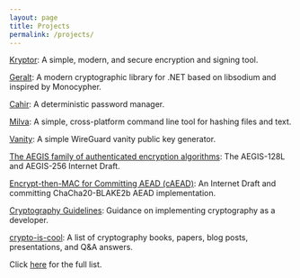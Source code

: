 ```yaml
---
layout: page
title: Projects
permalink: /projects/
---
```


[Kryptor](https://www.kryptor.co.uk/): A simple, modern, and secure encryption and signing tool.

[Geralt](https://www.geralt.xyz/): A modern cryptographic library for .NET based on libsodium and inspired by Monocypher.

[Cahir](https://github.com/samuel-lucas6/Cahir): A deterministic password manager.

[Milva](https://github.com/samuel-lucas6/Milva): A simple, cross-platform command line tool for hashing files and text.

[Vanity](https://github.com/samuel-lucas6/Vanity): A simple WireGuard vanity public key generator.

[The AEGIS family of authenticated encryption algorithms](https://datatracker.ietf.org/doc/html/draft-irtf-cfrg-aegis-aead): The AEGIS-128L and AEGIS-256 Internet Draft.

[Encrypt-then-MAC for Committing AEAD (cAEAD)](https://github.com/samuel-lucas6/draft-lucas-generalised-committing-aead): An Internet Draft and committing ChaCha20-BLAKE2b AEAD implementation.

[Cryptography Guidelines](https://github.com/samuel-lucas6/Cryptography-Guidelines): Guidance on implementing cryptography as a developer.

[crypto-is-cool](https://github.com/samuel-lucas6/crypto-is-cool): A list of cryptography books, papers, blog posts, presentations, and Q&A answers.

Click [here](https://github.com/samuel-lucas6?tab=repositories) for the full list.

